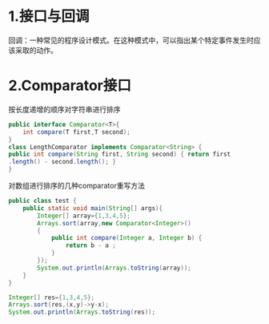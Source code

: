 # 1.接口与回调
回调：一种常见的程序设计模式。在这种模式中，可以指出某个特定事件发生时应该采取的动作。


# 2.Comparator接口
按长度递增的顺序对字符串进行排序
```java
public interface Comparator<T>{
    int compare(T first,T second);
}  
class LengthComparator implements Comparator<String> {
public int compare(String first, String second) { return first
.length() - second.length(); }
}
```

对数组进行排序的几种comparator重写方法
```java
public class test {
    public static void main(String[] args){
        Integer[] array={1,3,4,5};
        Arrays.sort(array,new Comparator<Integer>()
        {
            public int compare(Integer a, Integer b) {
                return b - a ;
            }
        });
        System.out.println(Arrays.toString(array));
    }
}
```
```java
Integer[] res={1,3,4,5};
Arrays.sort(res,(x,y)->y-x);
System.out.println(Arrays.toString(res));
```


